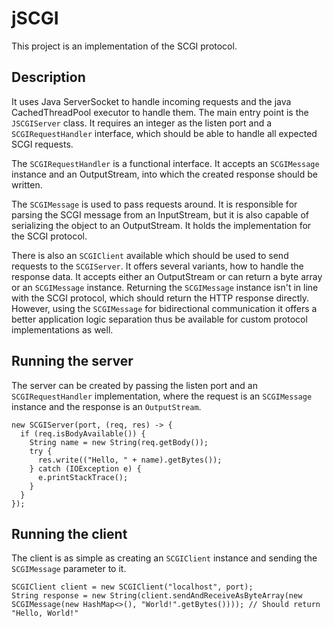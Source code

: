 jSCGI
=====

This project is an implementation of the SCGI protocol.

Description
-----------

It uses Java ServerSocket to handle incoming requests and the java CachedThreadPool executor to handle them. The main entry point is the `JSCGIServer` class. It requires an integer as the listen port and a `SCGIRequestHandler` interface, which should be able to handle all expected SCGI requests.

The `SCGIRequestHandler` is a functional interface. It accepts an `SCGIMessage` instance and an OutputStream, into which the created response should be written.

The `SCGIMessage` is used to pass requests around. It is responsible for parsing the SCGI message from an InputStream, but it is also capable of serializing the object to an OutputStream. It holds the implementation for the SCGI protocol.

There is also an `SCGIClient` available which should be used to send requests to the `SCGIServer`. It offers several variants, how to handle the response data. It accepts either an OutputStream or can return a byte array or an `SCGIMessage` instance. Returning the `SCGIMessage` instance isn't in line with the SCGI protocol, which should return the HTTP response directly. However, using the `SCGIMessage` for bidirectional communication it offers a better application logic separation thus be available for custom protocol implementations as well.

Running the server
------------------

The server can be created by passing the listen port and an `SCGIRequestHandler` implementation, where the request is an `SCGIMessage` instance and the response is an `OutputStream`.

```
new SCGIServer(port, (req, res) -> {
  if (req.isBodyAvailable()) {
    String name = new String(req.getBody());
    try {
      res.write(("Hello, " + name).getBytes());
    } catch (IOException e) {
      e.printStackTrace();
    }
  }
});
 ```
 
 Running the client
 ------------------
 
 The client is as simple as creating an `SCGIClient` instance and sending the `SCGIMessage` parameter to it.
 
 ```
 SCGIClient client = new SCGIClient("localhost", port);
 String response = new String(client.sendAndReceiveAsByteArray(new SCGIMessage(new HashMap<>(), "World!".getBytes()))); // Should return "Hello, World!"
 ```

